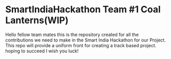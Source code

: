 # SmartIndiaHackathon Team #1 Coal Lanterns(WIP)
Hello fellow team mates this is the repository created for all the contributions we need to make in the Smart India Hackathon for our Project. This repo will provide a uniform front for creating a track based project. hoping to succeed I wish you luck!
